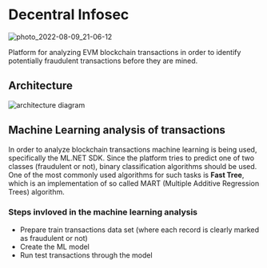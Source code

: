 # Decentral Infosec

![photo_2022-08-09_21-06-12](https://user-images.githubusercontent.com/3188163/183788375-82863742-2127-4fcb-b7b1-5b16506c5fc0.jpg)

Platform for analyzing EVM blockchain transactions in order to identify potentially fraudulent transactions before they are mined.

## Architecture
![architecture diagram](https://user-images.githubusercontent.com/3188163/183798703-10babf59-3809-4238-b66b-7e22fc823101.png)

## Machine Learning analysis of transactions
In order to analyze blockchain transactions machine learning is being used, specifically the ML.NET SDK. Since the platform tries to predict one of two classes (fraudulent or not), binary classification algorithms should be used. One of the most commonly used algorithms for such tasks is **Fast Tree**, which is an implementation of so called MART (Multiple Additive Regression Trees) algorithm.

### Steps invloved in the machine learning analysis
- Prepare train transactions data set (where each record is clearly marked as fraudulent or not)
- Create the ML model
- Run test transactions through the model
